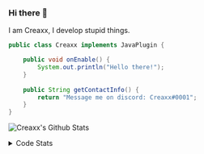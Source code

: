 ### Hi there 👋

I am Creaxx, I develop stupid things. 

```java
public class Creaxx implements JavaPlugin {

    public void onEnable() {
        System.out.println("Hello there!");
    }
    
    public String getContactInfo() {
        return "Message me on discord: Creaxx#0001";
    }
}
```

![Creaxx's Github Stats](https://github-readme-stats.vercel.app/api?username=CreaxxOG&show_icons=true&theme=dark&count_private=true)

<details>
  <summary>Code Stats</summary>

<!--START_SECTION:waka-->
![Code Time](http://img.shields.io/badge/Code%20Time-1%2C074%20hrs%2056%20mins-blue)

![Lines of code](https://img.shields.io/badge/From%20Hello%20World%20I%27ve%20Written-166%20lines%20of%20code-blue)

**🐱 My GitHub Data** 

> 🏆 104 Contributions in the Year 2023
 > 
> 📦 66.2 kB Used in GitHub's Storage 
 > 
> 🚫 Not Opted to Hire
 > 
> 📜 4 Public Repositories 
 > 
> 🔑 2 Private Repositories  
 > 
**I'm an Early 🐤** 

```text
🌞 Morning    52 commits     █░░░░░░░░░░░░░░░░░░░░░░░░   6.0% 
🌆 Daytime    458 commits    █████████████░░░░░░░░░░░░   52.83% 
🌃 Evening    338 commits    █████████░░░░░░░░░░░░░░░░   38.99% 
🌙 Night      19 commits     ░░░░░░░░░░░░░░░░░░░░░░░░░   2.19%

```
📅 **I'm Most Productive on Saturday** 

```text
Monday       78 commits     ██░░░░░░░░░░░░░░░░░░░░░░░   9.0% 
Tuesday      102 commits    ███░░░░░░░░░░░░░░░░░░░░░░   11.76% 
Wednesday    85 commits     ██░░░░░░░░░░░░░░░░░░░░░░░   9.8% 
Thursday     129 commits    ███░░░░░░░░░░░░░░░░░░░░░░   14.88% 
Friday       118 commits    ███░░░░░░░░░░░░░░░░░░░░░░   13.61% 
Saturday     241 commits    ███████░░░░░░░░░░░░░░░░░░   27.8% 
Sunday       114 commits    ███░░░░░░░░░░░░░░░░░░░░░░   13.15%

```


📊 **This Week I Spent My Time On** 

```text
💬 Programming Languages: 
Java                     22 hrs 52 mins      ██████████████████████░░░   90.05% 
Kotlin                   1 hr 4 mins         █░░░░░░░░░░░░░░░░░░░░░░░░   4.21% 
YAML                     47 mins             ░░░░░░░░░░░░░░░░░░░░░░░░░   3.12% 
XML                      24 mins             ░░░░░░░░░░░░░░░░░░░░░░░░░   1.6% 
IDEA_MODULE              4 mins              ░░░░░░░░░░░░░░░░░░░░░░░░░   0.27%

🔥 Editors: 
IntelliJ                 25 hrs 23 mins      █████████████████████████   100.0%

```

**I Mostly Code in Java** 

```text
Java                     13 repos            ████████████████░░░░░░░░░   65.0% 
Kotlin                   6 repos             ███████░░░░░░░░░░░░░░░░░░   30.0% 
EJS                      1 repo              █░░░░░░░░░░░░░░░░░░░░░░░░   5.0%

```



 Last Updated on 07/01/2023 01:37:45 UTC
<!--END_SECTION:waka-->
</details>
